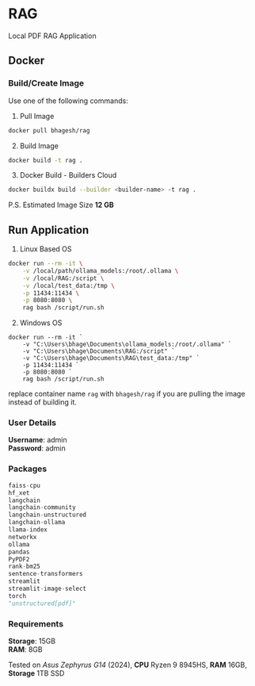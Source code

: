 # RAG
Local PDF RAG Application

## Docker

### Build/Create Image

Use one of the following commands:


1. Pull Image

```bash
docker pull bhagesh/rag
```

2. Build Image

```bash
docker build -t rag .
```

3. Docker Build - Builders Cloud

```bash
docker buildx build --builder <builder-name> -t rag .
```

P.S. Estimated Image Size **12 GB**

## Run Application

1. Linux Based OS

```bash
docker run --rm -it \
    -v /local/path/ollama_models:/root/.ollama \
    -v /local/RAG:/script \
    -v /local/test_data:/tmp \
    -p 11434:11434 \
    -p 8080:8080 \
    rag bash /script/run.sh
```

2. Windows OS

```shell
docker run --rm -it `
    -v "C:\Users\bhage\Documents\ollama_models:/root/.ollama" `
    -v "C:\Users\bhage\Documents\RAG:/script" `
    -v "C:\Users\bhage\Documents\RAG\test_data:/tmp" `
    -p 11434:11434 `
    -p 8080:8080 `
    rag bash /script/run.sh
```

replace container name `rag` with `bhagesh/rag` if you are pulling the image instead of building it.

### User Details


**Username**: admin<br>
**Password**: admin 

### Packages
```python
faiss-cpu 
hf_xet 
langchain 
langchain-community 
langchain-unstructured 
langchain-ollama 
llama-index 
networkx 
ollama 
pandas 
PyPDF2 
rank-bm25 
sentence-transformers 
streamlit 
streamlit-image-select 
torch
"unstructured[pdf]" 
```

### Requirements
**Storage**: 15GB<br>
**RAM**: 8GB


Tested on *Asus Zephyrus G14* (2024), **CPU** Ryzen 9 8945HS, **RAM** 16GB, **Storage** 1TB SSD
